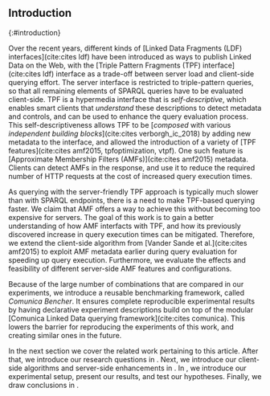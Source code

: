 ## Introduction
{:#introduction}

Over the recent years, different kinds of [Linked Data Fragments (LDF) interfaces](cite:cites ldf) have been introduced
as ways to publish Linked Data on the Web,
with the [Triple Pattern Fragments (TPF) interface](cite:cites ldf) interface 
as a trade-off between server load and client-side querying effort.
The server interface is restricted to triple-pattern queries,
so that all remaining elements of SPARQL queries have to be evaluated client-side.
TPF is a hypermedia interface that is _self-descriptive_,
which enables smart clients that _understand_ these descriptions to detect metadata and controls,
and can be used to enhance the query evaluation process.
This self-descriptiveness allows TPF to be [_composed_ with various _independent building blocks_](cite:cites verborgh_ic_2018)
by adding new metadata to the interface,
and allowed the introduction of a variety of [TPF features](cite:cites amf2015, tpfoptimization, vtpf).
One such feature is [Approximate Membership Filters (AMFs)](cite:cites amf2015) metadata.
Clients can detect AMFs in the response, and use it to reduce the required number
of HTTP requests at the cost of increased query execution times.

As querying with the server-friendly TPF approach
is typically much slower than with SPARQL endpoints,
there is a need to make TPF-based querying faster.
We claim that AMF offers a way to achieve this
without becoming too expensive for servers.
The goal of this work is to gain a better understanding of how AMF interfacts with TPF,
and how its previously discovered increase in query execution times can be mitigated.
Therefore, we extend the client-side algorithm from [Vander Sande et al.](cite:cites amf2015) to exploit AMF metadata
earlier during query evaluation for speeding up query execution.
Furthermore, we evaluate the effects and feasibility of different server-side AMF features and configurations.

Because of the large number of combinations that are compared in our experiments,
we introduce a reusable benchmarking framework, called _Comunica Bencher_.
It ensures complete reproducible experimental results by
having declarative experiment descriptions build on top of the modular [Comunica Linked Data querying framework](cite:cites comunica).
This lowers the barrier for reproducing the experiments of this work,
and creating similar ones in the future.

In the next section we cover the related work pertaining to this article.
After that, we introduce our research questions in [](#problem-statement).
Next, we introduce our client-side algorithms and server-side enhancements in [](#solution).
In [](#evaluation), we introduce our experimental setup,
present our results, and test our hypotheses.
Finally, we draw conclusions in [](#conclusions).
